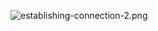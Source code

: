 ![establishing-connection-2.png](https://github.com/WalletConnect/walletconnect-docs/blob/master/.gitbook/assets/establishing-connection-2.png?raw=true)